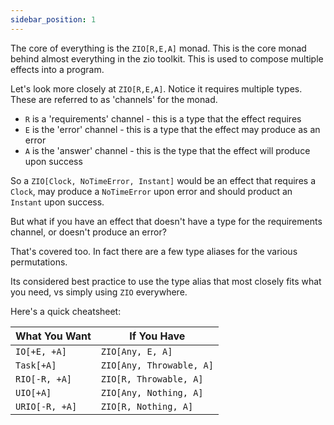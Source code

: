 ```yaml
---
sidebar_position: 1
---
```


The core of everything is the `ZIO[R,E,A]` monad.  This is the core monad behind almost everything
in the zio toolkit.  This is used to compose multiple effects into a program.  

Let's look more closely at `ZIO[R,E,A]`.  Notice it requires multiple types.  These are referred to 
as 'channels' for the monad.  

* `R` is a 'requirements' channel - this is a type that the effect requires
* `E` is the 'error' channel - this is a type that the effect may produce as an error
* `A` is the 'answer' channel - this is the type that the effect will produce upon success

So a `ZIO[Clock, NoTimeError, Instant]` would be an effect that requires a `Clock`, may produce a `NoTimeError` upon error
and should product an `Instant` upon success.

But what if you have an effect that doesn't have a type for the requirements channel, or doesn't produce an error?

That's covered too.  In fact there are a few type aliases for the various permutations.

Its considered best practice to use the type alias that most closely fits what you need, vs simply using `ZIO` everywhere.

Here's a quick cheatsheet:

|What You Want|If You Have|
|---|----|
|`IO[+E, +A]`|`ZIO[Any, E, A]`|
|`Task[+A]`|`ZIO[Any, Throwable, A]`|
|`RIO[-R, +A]`|`ZIO[R, Throwable, A]`|
|`UIO[+A]`|`ZIO[Any, Nothing, A]`|
|`URIO[-R, +A]`|`ZIO[R, Nothing, A]`|
